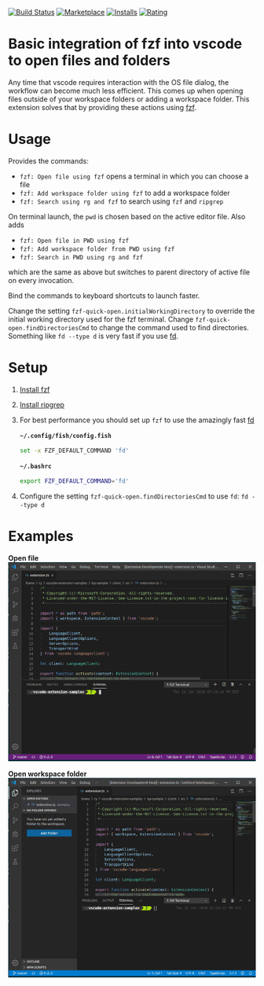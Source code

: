[![Build Status](https://travis-ci.com/rlivings39/vscode-fzf-quick-open.svg?branch=master)](https://travis-ci.com/rlivings39/vscode-fzf-quick-open)
[![Marketplace](https://vsmarketplacebadge.apphb.com/version-short/rlivings39.fzf-quick-open.svg)](https://marketplace.visualstudio.com/items?itemName=rlivings39.fzf-quick-open)
[![Installs](https://vsmarketplacebadge.apphb.com/installs-short/rlivings39.fzf-quick-open.svg)](https://marketplace.visualstudio.com/items?itemName=rlivings39.fzf-quick-open)
[![Rating](https://vsmarketplacebadge.apphb.com/rating-short/rlivings39.fzf-quick-open.svg)](https://marketplace.visualstudio.com/items?itemName=rlivings39.fzf-quick-open&ssr=false#review-details)

# Basic integration of fzf into vscode to open files and folders
Any time that vscode requires interaction with the OS file dialog, the workflow can become much less efficient. This comes up when opening files outside of your workspace folders or adding a workspace folder. This extension solves that by providing these actions using [fzf](https://github.com/junegunn/fzf).

# Usage
Provides the commands:

* `fzf: Open file using fzf` opens a terminal in which you can choose a file
* `fzf: Add workspace folder using fzf` to add a workspace folder
* `fzf: Search using rg and fzf` to search using `fzf` and `ripgrep`

On terminal launch, the `pwd` is chosen based on the active editor file. Also adds

* `fzf: Open file in PWD using fzf`
* `fzf: Add workspace folder from PWD using fzf`
* `fzf: Search in PWD using rg and fzf`

which are the same as above but switches to parent directory of active file on every invocation.

Bind the commands to keyboard shortcuts to launch faster.

Change the setting `fzf-quick-open.initialWorkingDirectory` to override the initial working directory used for the fzf terminal. Change `fzf-quick-open.findDirectoriesCmd` to change the command used to find directories. Something like `fd --type d` is very fast if you use [fd](https://github.com/sharkdp/fd).

# Setup

1. [Install fzf](https://github.com/junegunn/fzf)
1. [Install ripgrep](https://github.com/BurntSushi/ripgrep)
1. For best performance you should set up `fzf` to use the amazingly fast [fd](https://github.com/sharkdp/fd)

    **`~/.config/fish/config.fish`**

    ```bash
    set -x FZF_DEFAULT_COMMAND 'fd'
    ```

    **`~/.bashrc`**

    ```bash
    export FZF_DEFAULT_COMMAND='fd'
    ```

1. Configure the setting `fzf-quick-open.findDirectoriesCmd` to use `fd`: `fd --type d`

# Examples
**Open file**
![](resources/fzfVscodeOpenFile.gif)

**Open workspace folder**
![](resources/fzfVscodeOpenFolder.gif)